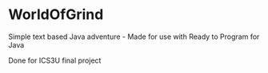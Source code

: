 WorldOfGrind
============

Simple text based Java adventure - Made for use with Ready to Program for Java

Done for ICS3U final project
